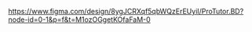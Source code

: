 https://www.figma.com/design/8ygJCRXqf5qbWQzErEUyiI/ProTutor.BD?node-id=0-1&p=f&t=M1ozOGgetKOfaFaM-0